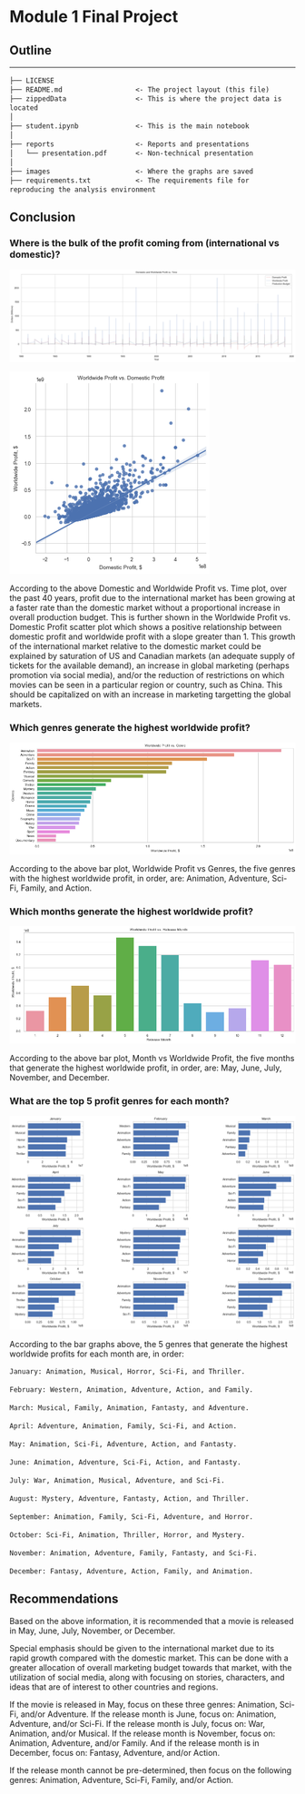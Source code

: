 # Module 1 Final Project

## Outline
-----------------------------------------
    ├── LICENSE
    ├── README.md                  <- The project layout (this file)
    ├── zippedData                 <- This is where the project data is located
    │
    ├── student.ipynb              <- This is the main notebook 
    │
    ├── reports                    <- Reports and presentations
    │   └── presentation.pdf       <- Non-technical presentation
    │
    ├── images                     <- Where the graphs are saved
    ├── requirements.txt           <- The requirements file for reproducing the analysis environment


## Conclusion

### Where is the bulk of the profit coming from (international vs domestic)?

![alt text](images/domesticvsworldwide.png "Domestic and Worldwide Profit vs. Time")

![alt text](images/profitvsprofit.png "Worldwide Profit vs. Genres")

According to the above Domestic and Worldwide Profit vs. Time plot, over the past 40 years, profit due to the international market has been growing at a faster rate than the domestic market without a proportional increase in overall production budget. This is further shown in the Worldwide Profit vs. Domestic Profit scatter plot which shows a positive relationship between domestic profit and worldwide profit with a slope greater than 1. This growth of the international market relative to the domestic market could be explained by saturation of US and Canadian markets (an adequate supply of tickets for the available demand), an increase in global marketing (perhaps promotion via social media), and/or the reduction of restrictions on which movies can be seen in a particular region or country, such as China. This should be capitalized on with an increase in marketing targetting the global markets. 

### Which genres generate the highest worldwide profit?

![alt text](images/profitvsgenres.png "Worldwide Profit vs. Genres")

According to the above bar plot, Worldwide Profit vs Genres, the five genres with the highest worldwide profit, in order, are: Animation, Adventure, Sci-Fi, Family, and Action.

### Which months generate the highest worldwide profit?

![alt text](images/profitvsmonth.png "Worldwide Profit vs. Month")

According to the above bar plot, Month vs Worldwide Profit, the five months that generate the highest worldwide profit, in order, are: May, June, July, November, and December.

### What are the top 5 profit genres for each month?

![alt text](images/monthgenrevsprofit.png "Worldwide Profit vs. Genre for Month")

According to the bar graphs above, the 5 genres that generate the highest worldwide profits for each month are, in order:

    January: Animation, Musical, Horror, Sci-Fi, and Thriller.

    February: Western, Animation, Adventure, Action, and Family.

    March: Musical, Family, Animation, Fantasty, and Adventure.

    April: Adventure, Animation, Family, Sci-Fi, and Action.

    May: Animation, Sci-Fi, Adventure, Action, and Fantasty.

    June: Animation, Adventure, Sci-Fi, Action, and Fantasty.

    July: War, Animation, Musical, Adventure, and Sci-Fi.

    August: Mystery, Adventure, Fantasty, Action, and Thriller.

    September: Animation, Family, Sci-Fi, Adventure, and Horror.

    October: Sci-Fi, Animation, Thriller, Horror, and Mystery.

    November: Animation, Adventure, Family, Fantasty, and Sci-Fi.

    December: Fantasy, Adventure, Action, Family, and Animation.

## Recommendations

Based on the above information, it is recommended that a movie is released in May, June, July, November, or December. 

Special emphasis should be given to the international market due to its rapid growth compared with the domestic market. This can be done with a greater allocation of overall marketing budget towards that market, with the utilization of social media, along with focusing on stories, characters, and ideas that are of interest to other countries and regions. 

If the movie is released in May, focus on these three genres: Animation, Sci-Fi, and/or Adventure. 
If the release month is June, focus on: Animation, Adventure, and/or Sci-Fi. 
If the release month is July, focus on: War, Animation, and/or Musical. 
If the release month is November, focus on: Animation, Adventure, and/or Family. 
And if the release month is in December, focus on: Fantasy, Adventure, and/or Action.

If the release month cannot be pre-determined, then focus on the following genres: 
Animation, Adventure, Sci-Fi, Family, and/or Action.